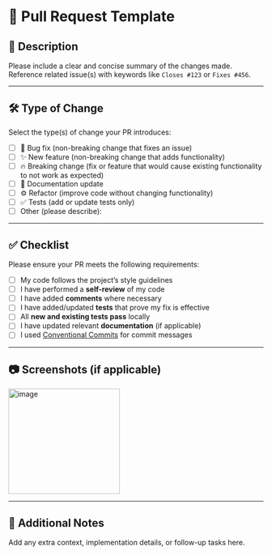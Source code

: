 # 🚀 Pull Request Template

## 📌 Description
Please include a clear and concise summary of the changes made.  
Reference related issue(s) with keywords like `Closes #123` or `Fixes #456`.

---

## 🛠 Type of Change
Select the type(s) of change your PR introduces:

- [ ] 🐛 Bug fix (non-breaking change that fixes an issue)
- [ ] ✨ New feature (non-breaking change that adds functionality)
- [ ] 🔥 Breaking change (fix or feature that would cause existing functionality to not work as expected)
- [ ] 📝 Documentation update
- [ ] ⚙️ Refactor (improve code without changing functionality)
- [ ] ✅ Tests (add or update tests only)
- [ ] Other (please describe):

---

## ✅ Checklist
Please ensure your PR meets the following requirements:

- [ ] My code follows the project’s style guidelines  
- [ ] I have performed a **self-review** of my code  
- [ ] I have added **comments** where necessary  
- [ ] I have added/updated **tests** that prove my fix is effective  
- [ ] All **new and existing tests pass** locally  
- [ ] I have updated relevant **documentation** (if applicable)  
- [ ] I used [Conventional Commits](https://www.conventionalcommits.org/) for commit messages  

---

## 📷 Screenshots (if applicable)

<img width="220" height="208" alt="image" src="https://github.com/user-attachments/assets/9d244904-4069-4d40-b734-0b06ff25f4ca" />


---

## 💬 Additional Notes
Add any extra context, implementation details, or follow-up tasks here.
